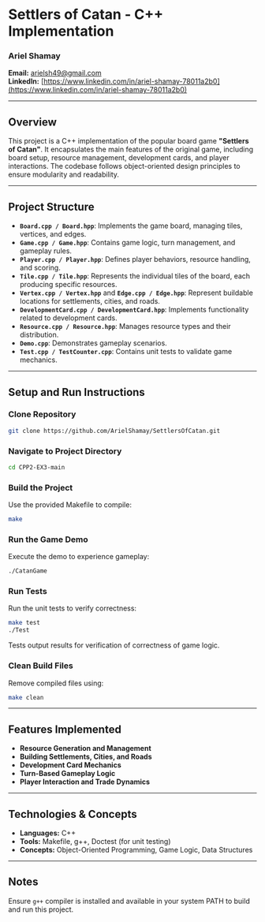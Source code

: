 # Settlers of Catan - C++ Implementation

### Ariel Shamay
**Email:** [arielsh49@gmail.com](mailto:arielsh49@gmail.com)  
**LinkedIn:** [https://www.linkedin.com/in/ariel-shamay-78011a2b0](https://www.linkedin.com/in/ariel-shamay-78011a2b0)

---

## Overview

This project is a C++ implementation of the popular board game **"Settlers of Catan"**. It encapsulates the main features of the original game, including board setup, resource management, development cards, and player interactions. The codebase follows object-oriented design principles to ensure modularity and readability.

---

## Project Structure

- **`Board.cpp / Board.hpp`**: Implements the game board, managing tiles, vertices, and edges.
- **`Game.cpp / Game.hpp`**: Contains game logic, turn management, and gameplay rules.
- **`Player.cpp / Player.hpp`**: Defines player behaviors, resource handling, and scoring.
- **`Tile.cpp / Tile.hpp`**: Represents the individual tiles of the board, each producing specific resources.
- **`Vertex.cpp / Vertex.hpp`** and **`Edge.cpp / Edge.hpp`**: Represent buildable locations for settlements, cities, and roads.
- **`DevelopmentCard.cpp / DevelopmentCard.hpp`**: Implements functionality related to development cards.
- **`Resource.cpp / Resource.hpp`**: Manages resource types and their distribution.
- **`Demo.cpp`**: Demonstrates gameplay scenarios.
- **`Test.cpp / TestCounter.cpp`**: Contains unit tests to validate game mechanics.

---

## Setup and Run Instructions

### Clone Repository

```bash
git clone https://github.com/ArielShamay/SettlersOfCatan.git
```

### Navigate to Project Directory

```bash
cd CPP2-EX3-main
```

### Build the Project

Use the provided Makefile to compile:

```bash
make
```

### Run the Game Demo

Execute the demo to experience gameplay:

```bash
./CatanGame
```

### Run Tests

Run the unit tests to verify correctness:

```bash
make test
./Test
```

Tests output results for verification of correctness of game logic.

### Clean Build Files

Remove compiled files using:

```bash
make clean
```

---

## Features Implemented

- **Resource Generation and Management**
- **Building Settlements, Cities, and Roads**
- **Development Card Mechanics**
- **Turn-Based Gameplay Logic**
- **Player Interaction and Trade Dynamics**

---

## Technologies & Concepts

- **Languages:** C++
- **Tools:** Makefile, g++, Doctest (for unit testing)
- **Concepts:** Object-Oriented Programming, Game Logic, Data Structures

---

## Notes

Ensure `g++` compiler is installed and available in your system PATH to build and run this project.

